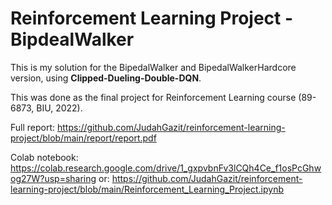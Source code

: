# Reinforcement Learning Project - BipdealWalker

This is my solution for the BipedalWalker and BipedalWalkerHardcore version, using **Clipped-Dueling-Double-DQN**.

This was done as the final project for Reinforcement Learning course (89-6873, BIU, 2022).

Full report:
https://github.com/JudahGazit/reinforcement-learning-project/blob/main/report/report.pdf

Colab notebook:
https://colab.research.google.com/drive/1_gxpvbnFv3lCQh4Ce_f1osPcGhwog27W?usp=sharing
or:
https://github.com/JudahGazit/reinforcement-learning-project/blob/main/Reinforcement_Learning_Project.ipynb